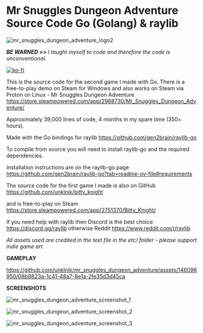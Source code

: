 # Mr Snuggles Dungeon Adventure Source Code Go (Golang) & raylib

![mr_snuggles_dungeon_adventure_logo2](https://github.com/unklnik/mr_snuggles_dungeon_adventure/assets/146096950/ac4c26c2-dca4-42af-8b1f-88e1265fb7f5)

***BE WARNED >>** I taught myself to code and therefore the code is unconventional*.     

[![ko-fi](https://ko-fi.com/img/githubbutton_sm.svg)](https://ko-fi.com/E1E5YOJH1)
 
This is the source code for the second game I made with Go. There is a free-to-play demo on Steam for Windows and also works on Steam via Proton on Linux - Mr Snuggles Dungeon Adventure https://store.steampowered.com/app/2968730/Mr_Snuggles_Dungeon_Adventure/  

Approximately 39,000 lines of code, 4 months in my spare time (350+ hours).

  
Made with the Go bindings for raylib https://github.com/gen2brain/raylib-go 

  
To compile from source you will need to install raylib-go and the required dependencies. 


Installation instructions are on the raylib-go page https://github.com/gen2brain/raylib-go?tab=readme-ov-file#requirements


The source code for the first game I made is also on GitHub https://github.com/unklnik/bitty_knight 

and is free-to-play on Steam https://store.steampowered.com/app/2751370/Bitty_Knight/


If you need help with raylib then Discord is the best choice https://discord.gg/raylib otherwise Reddit https://www.reddit.com/r/raylib


*All assets used are credited in the text file in the etc/ folder - please support indie game art*

    
**GAMEPLAY**

https://github.com/unklnik/mr_snuggles_dungeon_adventure/assets/146096950/08b8823a-1c41-48a7-8e1a-2fe35d3d45ca


**SCREENSHOTS**

![mr_snuggles_dungeon_adventure_screenshot_1](https://github.com/unklnik/mr_snuggles_dungeon_adventure/assets/146096950/4987e541-33db-4f01-8b2a-1c8f3fcd3997)


![mr_snuggles_dungeon_adventure_screenshot_2](https://github.com/unklnik/mr_snuggles_dungeon_adventure/assets/146096950/bac778ef-d0d5-4034-88b5-7c3503f4a709)


![mr_snuggles_dungeon_adventure_screenshot_3](https://github.com/unklnik/mr_snuggles_dungeon_adventure/assets/146096950/a53cf86d-a46d-4bb6-bd6c-b050c1e2a12e)


